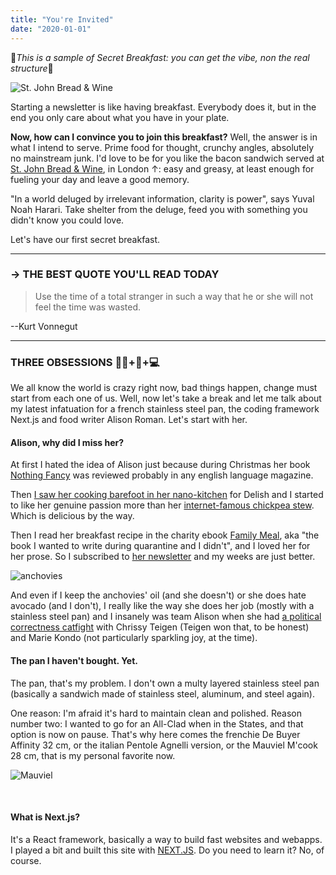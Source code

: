 ```yaml
---
title: "You're Invited"
date: "2020-01-01"
---
```

🔻_This is a sample of Secret Breakfast: you can get the vibe, non the real structure_🔻


![St. John Bread & Wine](https://i0.wp.com/www.clinkhostels.com/wp-content/uploads/2020/01/rare-breed-bacon-sandwich.jpg)

Starting a newsletter is like having breakfast. Everybody does it, but in the end you only care about what you have in your plate.

**Now, how can I convince you to join this breakfast?** Well, the answer is in what I intend to serve. Prime food for thought, crunchy angles, absolutely no mainstream junk. I'd love to be for you like the bacon sandwich served at [St. John Bread & Wine](https://stjohnrestaurant.com/a/restaurants/bread-and-wine), in London ↑: easy and greasy, at least enough for fueling your day and leave a good memory.

"In a world deluged by irrelevant information, clarity is power", says Yuval Noah Harari. Take shelter from the deluge, feed you with something you didn't know you could love.

Let's have our first secret breakfast.  

----
### → THE BEST QUOTE YOU'LL READ TODAY

<blockquote>Use the time of a total stranger in such a way that he or she will not feel the time was wasted.</blockquote>

--Kurt Vonnegut

----
### THREE OBSESSIONS 👩‍🍳+🍳+💻

We all know the world is crazy right now, bad things happen, change must start from each one of us. Well, now let's take a break and let me talk about my latest infatuation for a french stainless steel pan, the coding framework Next.js and food writer Alison Roman. Let's start with her.

#### Alison, why did I miss her?
At first I hated the idea of Alison just because during Christmas her book [Nothing Fancy](https://www.amazon.com/Nothing-Fancy-Unfussy-Having-People-ebook/dp/B07PVW83S9) was reviewed probably in any english language magazine.

Then [I saw her cooking barefoot in her nano-kitchen](https://www.youtube.com/watch?v=nsQt7fHuSfg) for Delish and I started to like her genuine passion more than her [internet-famous chickpea stew](https://cooking.nytimes.com/recipes/1019772-spiced-chickpea-stew-with-coconut-and-turmeric). Which is delicious by the way.

Then I read her breakfast recipe in the charity ebook [Family Meal](https://www.penguinrandomhouse.com/books/667366/family-meal-by-penguin-random-house/), aka "the book I wanted to write during quarantine and I didn't", and I loved her for her prose. So I subscribed to [her newsletter](https://www.alisoneroman.com/newsletter) and my weeks are just better.

![anchovies](/images/alison.jpg)

And even if I keep the anchovies' oil (and she doesn't) or she does hate avocado (and I don't), I really like the way she does her job (mostly with a stainless steel pan) and I insanely was team Alison when she had [a political correctness catfight](https://www.insider.com/alison-roman-chrissy-teigen-marie-kondo-food-interview-drama-2020-5) with Chrissy Teigen (Teigen won that, to be honest) and Marie Kondo (not particularly sparkling joy, at the time).
<br />


#### The pan I haven't bought. Yet.
The pan, that's my problem. I don't own a multy layered stainless steel pan (basically a sandwich made of stainless steel, aluminum, and steel again).

One reason: I'm afraid it's hard to maintain clean and polished. Reason number two: I wanted to go for an All-Clad when in the States, and that option is now on pause. That's why here comes the frenchie De Buyer Affinity 32 cm, or the italian Pentole Agnelli version, or the Mauviel M'cook 28 cm, that is my personal favorite now.

![Mauviel](https://images-na.ssl-images-amazon.com/images/I/71mxmMU6ohL._AC_SX679_.jpg)

<br />

#### What is Next.js?
It's a React framework, basically a way to build fast websites and webapps. I played a bit and built this site with [NEXT.JS](https://nextjs.org/). Do you need to learn it? No, of course.
